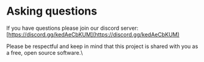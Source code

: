 # Asking questions

If you have questions please join our discord server: \
[https://discord.gg/kedAeCbKUM](https://discord.gg/kedAeCbKUM)

Please be respectful and keep in mind that this project is shared with you as a free, open source software.\
